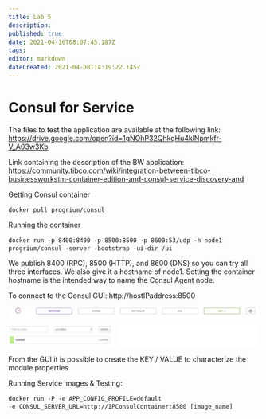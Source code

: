 ```yaml
---
title: Lab 5
description: 
published: true
date: 2021-04-16T08:07:45.187Z
tags: 
editor: markdown
dateCreated: 2021-04-08T14:19:22.145Z
---
```


# Consul for Service
The files to test the application are available at the following link: https://drive.google.com/open?id=1qNOhP32QhkqHu4klNpmkfr-V_A03w3Kb

Link containing the description of the BW application: https://community.tibco.com/wiki/integration-between-tibco-businessworkstm-container-edition-and-consul-service-discovery-and

Getting Consul container
```
docker pull progrium/consul
```
Running the container
```
docker run -p 8400:8400 -p 8500:8500 -p 8600:53/udp -h node1 progrium/consul -server -bootstrap -ui-dir /ui
```
We publish 8400 (RPC), 8500 (HTTP), and 8600 (DNS) so you can try all three interfaces. We also give it a hostname of node1. Setting the container hostname is the intended way to name the Consul Agent node.

To connect to the Consul GUI: http://hostIPaddress:8500

![lab5.1.png](/bwce/lab5.1.png)

From the GUI it is possible to create the KEY / VALUE to characterize the module properties 

Running Service images & Testing:
```
docker run -P -e APP_CONFIG_PROFILE=default 
-e CONSUL_SERVER_URL=http://IPConsulContainer:8500 [image_name]
```

